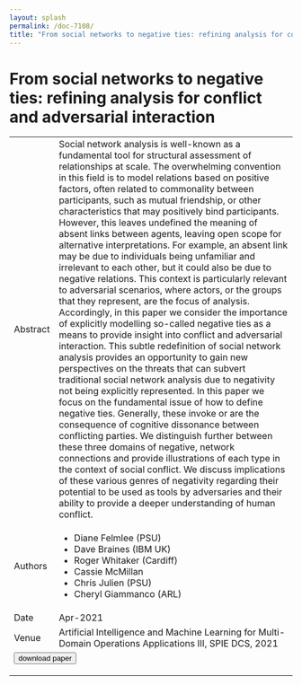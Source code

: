 ```yaml
---
layout: splash
permalink: /doc-7108/
title: "From social networks to negative ties: refining analysis for conflict and adversarial interaction"
---
```


# From social networks to negative ties: refining analysis for conflict and adversarial interaction

<table>
    <tbody>
    <tr>
        <td>Abstract</td>
        <td>Social network analysis is well-known as a fundamental tool for structural assessment of relationships at scale. The overwhelming convention in this field is to model relations based on positive factors, often related to commonality between participants, such as mutual friendship, or other characteristics that may positively bind participants. However, this leaves undefined the meaning of absent links between agents, leaving open scope for alternative interpretations. For example, an absent link may be due to individuals being unfamiliar and irrelevant to each other, but it could also be due to negative relations. This context is particularly relevant to adversarial scenarios, where actors, or the groups that they represent, are the focus of analysis. Accordingly, in this paper we consider the importance of explicitly modelling so-called negative ties as a means to provide insight into conflict and adversarial interaction. This subtle redefinition of social network analysis provides an opportunity to gain new perspectives on the threats that can subvert traditional social network analysis due to negativity not being explicitly represented. In this paper we focus on the fundamental issue of how to define negative ties. Generally, these invoke or are the consequence of cognitive dissonance between conflicting parties. We distinguish further between these three domains of negative, network connections and provide illustrations of each type in the context of social conflict. We discuss implications of these various genres of negativity regarding their potential to be used as tools by adversaries and their ability to provide a deeper understanding of human conflict.</td>
    </tr>
    <tr>
        <td>Authors</td>
        <td>
            <ul>
                <li>Diane Felmlee (PSU)</li>
                <li>Dave Braines (IBM UK)</li>
                <li>Roger Whitaker (Cardiff)</li>
                <li>Cassie McMillan</li>
                <li>Chris Julien (PSU)</li>
                <li>Cheryl Giammanco (ARL)</li>
            </ul>
        </td>
    </tr>
    <tr>
        <td>Date</td>
        <td>Apr-2021</td>
    </tr>
    <tr>
        <td>Venue</td>
        <td>Artificial Intelligence and Machine Learning for Multi-Domain Operations Applications III, SPIE DCS, 2021</td>
    </tr>
    <tr>
        <td colspan="2">
            <form method="get" action="https://www.spiedigitallibrary.org/conference-proceedings-of-spie/11746/117461Y/From-social-networks-to-negative-ties--refining-analysis-for/10.1117/12.2587501.short">
                <button type="submit">download paper</button>
            </form>
        </td>
    </tr>
    </tbody>
</table>
